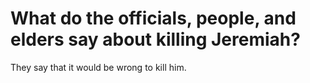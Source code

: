 # What do the officials, people, and elders say about killing Jeremiah?

They say that it would be wrong to kill him.
